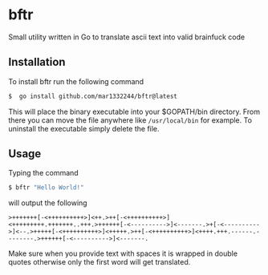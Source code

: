 # bftr

Small utility written in Go to translate ascii text into valid brainfuck code

## Installation

To install bftr run the following command
```sh
$  go install github.com/mar1332244/bftr@latest
```
This will place the binary executable into your $GOPATH/bin directory. From there you can move the file anywhere like ```/usr/local/bin``` for example. To uninstall the executable simply delete the file.

## Usage

Typing the command 
```sh
$ bftr "Hello World!"
```
will output the following
```
>+++++++[-<++++++++++>]<++.>++[-<++++++++++>]<+++++++++.+++++++..+++.>++++++[-<---------->]<-------.>+[-<---------->]<--.>+++++[-<++++++++++>]<+++++.>++[-<++++++++++>]<++++.+++.------.--------.>++++++[-<---------->]<-------.
```
Make sure when you provide text with spaces it is wrapped in double quotes otherwise only the first word will get translated.
